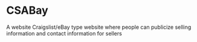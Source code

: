 # CSABay
A website Craigslist/eBay type website where people can publicize selling information and contact information for sellers
